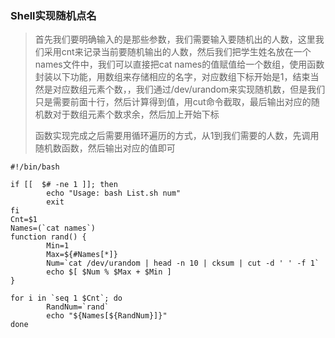 ### Shell实现随机点名

> 首先我们要明确输入的是那些参数，我们需要输入要随机出的人数，这里我们采用cnt来记录当前要随机输出的人数，然后我们把学生姓名放在一个names文件中，我们可以直接把cat names的值赋值给一个数组，使用函数封装以下功能，用数组来存储相应的名字，对应数组下标开始是1，结束当然是对应数组元素个数，，我们通过/dev/urandom来实现随机数，但是我们只是需要前面十行，然后计算得到值，用cut命令截取，最后输出对应的随机数对于数组元素个数求余，然后加上开始下标
>
> 函数实现完成之后需要用循环遍历的方式，从1到我们需要的人数，先调用随机数函数，然后输出对应的值即可

``` shell
#!/bin/bash

if [[  $# -ne 1 ]]; then
        echo "Usage: bash List.sh num"
        exit
fi
Cnt=$1
Names=(`cat names`)
function rand() {
        Min=1
        Max=${#Names[*]}
        Num=`cat /dev/urandom | head -n 10 | cksum | cut -d ' ' -f 1`
        echo $[ $Num % $Max + $Min ]
}

for i in `seq 1 $Cnt`; do
        RandNum=`rand`
        echo "${Names[${RandNum}]}"
done

```

